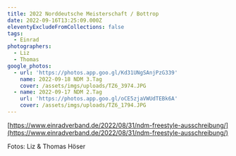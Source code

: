 ```yaml
---
title: 2022 Norddeutsche Meisterschaft / Bottrop
date: 2022-09-16T13:25:09.000Z
eleventyExcludeFromCollections: false
tags:
  - Einrad
photographers:
  - Liz
  - Thomas
google_photos:
  - url: 'https://photos.app.goo.gl/Kd31UNgSAnjPzG339'
    name: 2022-09-18 NDM 3.Tag
    cover: /assets/imgs/uploads/TZ6_3974.JPG
  - name: 2022-09-17 NDM 2.Tag
    url: 'https://photos.app.goo.gl/oCE5zjaVWUdTEBk6A'
    cover: /assets/imgs/uploads/TZ6_1794.JPG
---
```

[https://www.einradverband.de/2022/08/31/ndm-freestyle-ausschreibung/](https://www.einradverband.de/2022/08/31/ndm-freestyle-ausschreibung/)


Fotos: Liz & Thomas Höser
